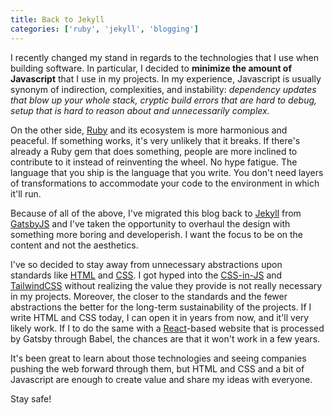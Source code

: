 ```yaml
---
title: Back to Jekyll
categories: ['ruby', 'jekyll', 'blogging']
---
```


I recently changed my stand in regards to the technologies that I use when building software.
In particular,
I decided to **minimize the amount of Javascript** that I use in my projects.
In my experience,
Javascript is usually synonym of indirection, complexities, and instability:
_dependency updates that blow up your whole stack,
cryptic build errors that are hard to debug,
setup that is hard to reason about and unnecessarily complex._

On the other side,
[Ruby](https://www.ruby-lang.org/en/) and its ecosystem is more harmonious and peaceful.
If something works,
it's very unlikely that it breaks.
If there's already a Ruby gem that does something,
people are more inclined to contribute to it instead of reinventing the wheel.
No hype fatigue.
The language that you ship is the language that you write.
You don't need layers of transformations to accommodate your code to the environment in which it'll run.

Because of all of the above,
I've migrated this blog back to [Jekyll](https://jekyllrb.com/) from [GatsbyJS](https://www.gatsbyjs.com/) and I've taken the opportunity to overhaul the design with something more boring and developerish.
I want the focus to be on the content and not the aesthetics.

I've so decided to stay away from unnecessary abstractions upon standards like [HTML](https://en.wikipedia.org/wiki/HTML) and [CSS](https://en.wikipedia.org/wiki/CSS).
I got hyped into the [CSS-in-JS](https://cssinjs.org/) and [TailwindCSS](https://tailwindcss.com/) without realizing the value they provide is not really necessary in my projects.
Moreover, the closer to the standards and the fewer abstractions the better for the long-term sustainability of the projects.
If I write HTML and CSS today, I can open it in years from now, and it'll very likely work.
If I to do the same with a [React](https://reactjs.org/)-based website that is processed by Gatsby through Babel,
the chances are that it won't work in a few years.

It's been great to learn about those technologies and seeing companies pushing the web forward through them,
but HTML and CSS and a bit of Javascript are enough to create value and share my ideas with everyone.

Stay safe!
